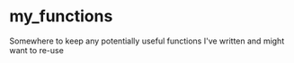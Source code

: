 # my_functions
Somewhere to keep any potentially useful functions I've written and might want to re-use
